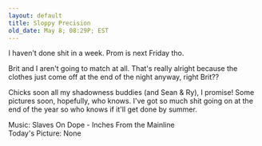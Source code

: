 ```yaml
---
layout: default
title: Sloppy Precision
old_date: May 8; 08:29P; EST
---
```


I haven't done shit in a week. Prom is next Friday tho.

Brit and I aren't going to match at all. That's really alright because the
clothes just come off at the end of the night anyway, right Brit??

Chicks soon all my shadowness buddies (and Sean & Ry), I promise! Some
pictures soon, hopefully, who knows. I've got so much shit going on at the end
of the year so who knows if it'll get done by summer.

Music: Slaves On Dope - Inches From the Mainline  
Today's Picture: None
